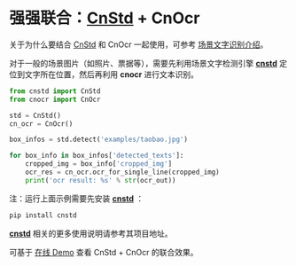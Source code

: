 
# 强强联合：[CnStd](https://github.com/breezedeus/cnstd) + CnOcr

关于为什么要结合 [CnStd](https://github.com/breezedeus/cnstd) 和 CnOcr 一起使用，可参考 [场景文字识别介绍](std_ocr.md)。

对于一般的场景图片（如照片、票据等），需要先利用场景文字检测引擎 **[cnstd](https://github.com/breezedeus/cnstd)** 定位到文字所在位置，然后再利用 **cnocr** 进行文本识别。

```python
from cnstd import CnStd
from cnocr import CnOcr

std = CnStd()
cn_ocr = CnOcr()

box_infos = std.detect('examples/taobao.jpg')

for box_info in box_infos['detected_texts']:
    cropped_img = box_info['cropped_img']
    ocr_res = cn_ocr.ocr_for_single_line(cropped_img)
    print('ocr result: %s' % str(ocr_out))
```

注：运行上面示例需要先安装 **[cnstd](https://github.com/breezedeus/cnstd)** ：

```bash
pip install cnstd
```

**[cnstd](https://github.com/breezedeus/cnstd)** 相关的更多使用说明请参考其项目地址。

可基于 [在线 Demo](demo.md) 查看 CnStd + CnOcr 的联合效果。

